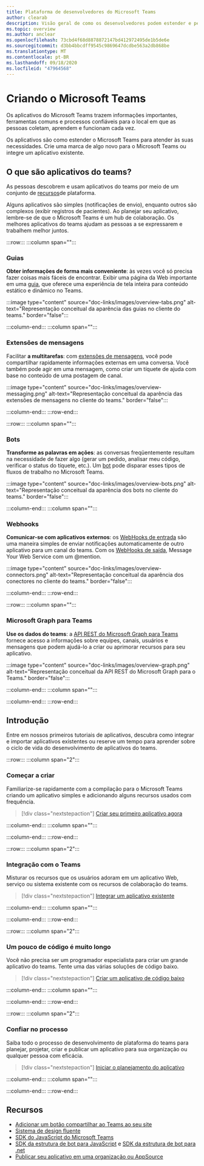 ```yaml
---
title: Plataforma de desenvolvedores do Microsoft Teams
author: clearab
description: Visão geral de como os desenvolvedores podem estender e personalizar os recursos do Microsoft Teams usando a plataforma do teams.
ms.topic: overview
ms.author: anclear
ms.openlocfilehash: 73cbd4f68d8878872147bd412972495de1b5de6e
ms.sourcegitcommit: d3bb4bbcdff9545c9869647dcdbe563a2db868be
ms.translationtype: MT
ms.contentlocale: pt-BR
ms.lasthandoff: 09/18/2020
ms.locfileid: "47964568"
---
```

# <a name="building-for-microsoft-teams"></a>Criando o Microsoft Teams

Os aplicativos do Microsoft Teams trazem informações importantes, ferramentas comuns e processos confiáveis para o local em que as pessoas coletam, aprendem e funcionam cada vez.

Os aplicativos são como estender o Microsoft Teams para atender às suas necessidades. Crie uma marca de algo novo para o Microsoft Teams ou integre um aplicativo existente.

## <a name="what-are-teams-apps"></a>O que são aplicativos do teams?

As pessoas descobrem e usam aplicativos do teams por meio de um conjunto de [recursos](capabilities-overview.md)de plataforma.

Alguns aplicativos são simples (notificações de envio), enquanto outros são complexos (exibir registros de pacientes). Ao planejar seu aplicativo, lembre-se de que o Microsoft Teams é um hub de colaboração. Os melhores aplicativos do teams ajudam as pessoas a se expressarem e trabalhem melhor juntos.

:::row:::
   :::column span="":::

### <a name="tabs"></a>Guias

**Obter informações de forma mais conveniente**: às vezes você só precisa fazer coisas mais fáceis de encontrar. Exibir uma página da Web importante em uma [guia](../tabs/what-are-tabs.md), que oferece uma experiência de tela inteira para conteúdo estático e dinâmico no Teams.

:::image type="content" source="doc-links/images/overview-tabs.png" alt-text="Representação conceitual da aparência das guias no cliente do teams." border="false":::

   :::column-end:::
   :::column span="":::

### <a name="messaging-extensions"></a>Extensões de mensagens

Facilitar **a multitarefas**: com [extensões de mensagens](../messaging-extensions/what-are-messaging-extensions.md), você pode compartilhar rapidamente informações externas em uma conversa. Você também pode agir em uma mensagem, como criar um tíquete de ajuda com base no conteúdo de uma postagem de canal.

:::image type="content" source="doc-links/images/overview-messaging.png" alt-text="Representação conceitual da aparência das extensões de mensagens no cliente do teams." border="false":::

   :::column-end:::
:::row-end:::

:::row:::
   :::column span="":::

### <a name="bots"></a>Bots

**Transforme as palavras em ações**: as conversas freqüentemente resultam na necessidade de fazer algo (gerar um pedido, analisar meu código, verificar o status do tíquete, etc.). Um [bot](../bots/what-are-bots.md) pode disparar esses tipos de fluxos de trabalho no Microsoft Teams.

:::image type="content" source="doc-links/images/overview-bots.png" alt-text="Representação conceitual da aparência dos bots no cliente do teams." border="false":::

   :::column-end:::
   :::column span="":::

### <a name="webhooks"></a>Webhooks

**Comunicar-se com aplicativos externos**: os [WebHooks de entrada](../webhooks-and-connectors/what-are-webhooks-and-connectors.md#incoming-webhooks) são uma maneira simples de enviar notificações automaticamente de outro aplicativo para um canal do teams. Com os [WebHooks de saída](../webhooks-and-connectors/what-are-webhooks-and-connectors.md#outgoing-webhooks), Message Your Web Service com um @mention.

:::image type="content" source="doc-links/images/overview-connectors.png" alt-text="Representação conceitual da aparência dos conectores no cliente do teams." border="false":::

   :::column-end:::
:::row-end:::

:::row:::
   :::column span="":::

### <a name="microsoft-graph-for-teams"></a>Microsoft Graph para Teams

**Use os dados do teams**: a [API REST do Microsoft Graph para Teams](https://docs.microsoft.com/graph/teams-concept-overview) fornece acesso a informações sobre equipes, canais, usuários e mensagens que podem ajudá-lo a criar ou aprimorar recursos para seu aplicativo.

:::image type="content" source="doc-links/images/overview-graph.png" alt-text="Representação conceitual da API REST do Microsoft Graph para o Teams." border="false":::

   :::column-end:::
   :::column span="":::

   :::column-end:::
:::row-end:::

## <a name="get-started"></a>Introdução

Entre em nossos primeiros tutoriais de aplicativos, descubra como integrar e importar aplicativos existentes ou reserve um tempo para aprender sobre o ciclo de vida do desenvolvimento de aplicativos do teams.

:::row:::
   :::column span="2":::

### <a name="start-building"></a>Começar a criar

   Familiarize-se rapidamente com a compilação para o Microsoft Teams criando um aplicativo simples e adicionando alguns recursos usados com frequência.

   > [!div class="nextstepaction"]
   > [Criar seu primeiro aplicativo agora](build-your-first-app/building-real-world-app.md)

   :::column-end:::
   :::column span="":::

   :::column-end:::
:::row-end:::

:::row:::
   :::column span="2":::

### <a name="integrate-with-teams"></a>Integração com o Teams

   Misturar os recursos que os usuários adoram em um aplicativo Web, serviço ou sistema existente com os recursos de colaboração do teams.

   > [!div class="nextstepaction"]
   > [Integrar um aplicativo existente](migrating-web-apps.md)

   :::column-end:::
   :::column span="":::

   :::column-end:::
:::row-end:::

:::row:::
   :::column span="2":::

### <a name="a-little-code-goes-a-long-way"></a>Um pouco de código é muito longo

   Você não precisa ser um programador especialista para criar um grande aplicativo do teams. Tente uma das várias soluções de código baixo.

   > [!div class="nextstepaction"]
   > [Criar um aplicativo de código baixo](low-code-solutions.md)

   :::column-end:::
   :::column span="":::

   :::column-end:::
:::row-end:::

:::row:::
   :::column span="2":::

### <a name="trust-the-process"></a>Confiar no processo

   Saiba todo o processo de desenvolvimento de plataforma do teams para planejar, projetar, criar e publicar um aplicativo para sua organização ou qualquer pessoa com eficácia.

   > [!div class="nextstepaction"]
   > [Iniciar o planejamento do aplicativo](../concepts/extensibility-points.md)

   :::column-end:::
   :::column span="":::

   :::column-end:::
:::row-end:::

## <a name="resources"></a>Recursos

* [Adicionar um botão compartilhar ao Teams ao seu site](../concepts/build-and-test/share-to-teams.md)
* [Sistema de design fluente](https://fluentsite.z22.web.core.windows.net/)
* [SDK do JavaScript do Microsoft Teams](https://docs.microsoft.com/javascript/api/@microsoft/teams-js/?view=msteams-client-js-latest&preserve-view=true)
* [SDK da estrutura de bot para JavaScript](https://github.com/Microsoft/botbuilder-js) e [SDK da estrutura de bot para .net](https://github.com/Microsoft/botbuilder-dotnet/)
* [Publicar seu aplicativo em uma organização ou AppSource](../concepts/deploy-and-publish/overview.md)
